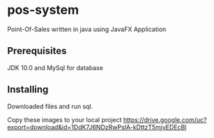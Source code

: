 # pos-system
Point-Of-Sales written in java using JavaFX Application

## Prerequisites

JDK 10.0 and MySql for database

## Installing
Downloaded files and run sql.

Copy these images to your local project
https://drive.google.com/uc?export=download&id=1DdK7J6NDzRwPsIA-kDttzT5mjvEDEcBl
